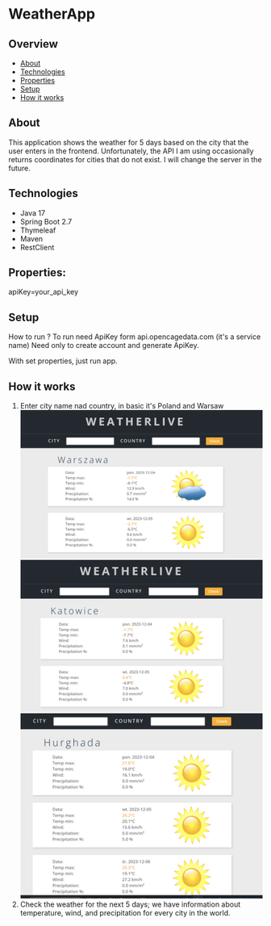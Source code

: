 # WeatherApp
## Overview
* [About](#general-info)
* [Technologies](#technologies)
* [Properties](#properties)
* [Setup](#setup)
* [How it works](#how-it-works)

## About

This application shows the weather for 5 days based on the city that the user enters in the frontend.
Unfortunately, the API I am using occasionally returns coordinates for cities that do not exist. I will change the server in the future.

## Technologies
* Java 17
* Spring Boot 2.7
* Thymeleaf
* Maven
* RestClient

## Properties:
apiKey=your_api_key 

## Setup
How to run ?
To run need ApiKey form api.opencagedata.com (it's a service name) Need only to create account and generate ApiKey. 

With set properties, just run app.

## How it works
1. Enter city name nad country, in basic it's Poland and Warsaw
![img_1.png](img_1.png)
![img_2.png](img_2.png)
![img_3.png](img_3.png)
2. Check the weather for the next 5 days; we have information about temperature, wind, and precipitation for every city in the world.